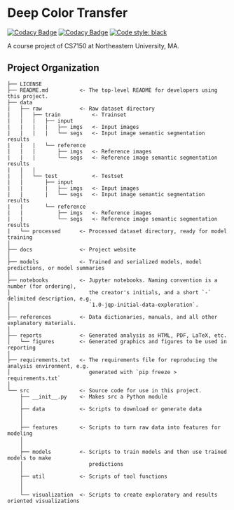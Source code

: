 Deep Color Transfer
==============================

[![Codacy Badge](https://app.codacy.com/project/badge/Grade/8e5c795af21f4f899f03095424f31179)](https://www.codacy.com/gh/Wp-Zhang/Deep-Color-Transfer/dashboard?utm_source=github.com&amp;utm_medium=referral&amp;utm_content=Wp-Zhang/Deep-Color-Transfer&amp;utm_campaign=Badge_Grade)
[![Codacy Badge](https://app.codacy.com/project/badge/Coverage/8e5c795af21f4f899f03095424f31179)](https://www.codacy.com/gh/Wp-Zhang/Deep-Color-Transfer/dashboard?utm_source=github.com&utm_medium=referral&utm_content=Wp-Zhang/Deep-Color-Transfer&utm_campaign=Badge_Coverage)
[![Code style: black](https://img.shields.io/badge/code%20style-black-000000.svg)](https://github.com/psf/black)

A course project of CS7150 at Northeastern University, MA.

Project Organization
------------

    ├── LICENSE
    ├── README.md          <- The top-level README for developers using this project.
    ├── data
    |   ├── raw            <- Raw dataset directory
    |   │   ├── train          <- Trainset
    |   |   |   ├── input
    |   |   |   |   ├── imgs   <- Input images
    |   |   |   |   └── segs   <- Input image semantic segmentation results
    |   |   |   └── reference
    |   |   |       ├── imgs   <- Reference images
    |   |   |       └── segs   <- Reference image semantic segmentation results
    |   |   |
    |   │   └── test           <- Testset
    |   |       ├── input
    |   |       |   ├── imgs   <- Input images
    |   |       |   └── segs   <- Input image semantic segmentation results
    |   |       └── reference
    |   |           ├── imgs   <- Reference images
    |   |           └── segs   <- Reference image semantic segmentation results
    |   └── processed      <- Processed dataset directory, ready for model training
    │
    ├── docs               <- Project website
    │
    ├── models             <- Trained and serialized models, model predictions, or model summaries
    │
    ├── notebooks          <- Jupyter notebooks. Naming convention is a number (for ordering),
    │                         the creator's initials, and a short `-` delimited description, e.g.
    │                         `1.0-jqp-initial-data-exploration`.
    │
    ├── references         <- Data dictionaries, manuals, and all other explanatory materials.
    │
    ├── reports            <- Generated analysis as HTML, PDF, LaTeX, etc.
    │   └── figures        <- Generated graphics and figures to be used in reporting
    │
    ├── requirements.txt   <- The requirements file for reproducing the analysis environment, e.g.
    │                         generated with `pip freeze > requirements.txt`
    │
    └── src                <- Source code for use in this project.
        ├── __init__.py    <- Makes src a Python module
        │
        ├── data           <- Scripts to download or generate data
        │  
        │
        ├── features       <- Scripts to turn raw data into features for modeling
        │  
        │
        ├── models         <- Scripts to train models and then use trained models to make
        │                     predictions
        │
        ├── util           <- Scripts of tool functions
        │ 
        │
        └── visualization  <- Scripts to create exploratory and results oriented visualizations
